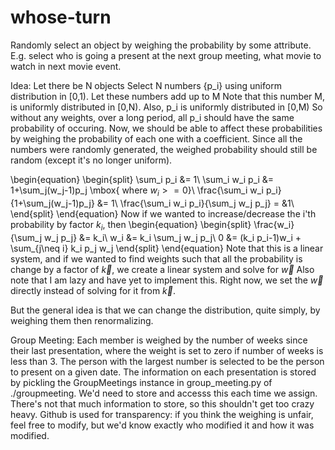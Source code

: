 # whose-turn
Randomly select an object by weighing the probability by some attribute. 
E.g. select who is going a present at the next group meeting, what movie to watch in next movie event.

Idea:
Let there be N objects
Select N numbers {p_i} using uniform distribution in [0,1). Let these numbers add up to M
Note that this number M, is uniformly distributed in [0,N).
Also, p_i is uniformly distributed in [0,M)
So without any weights, over a long period, all p_i should have the same probability of occuring.
Now, we should be able to affect these probabilities by weighing the probability of each one with a coefficient. Since all the numbers were randomly generated, the weighed probability should still be random (except it's no longer uniform).

\begin{equation}
\begin{split}
\sum_i p_i &= 1\\
\sum_i w_i p_i &= 1+\sum_j(w_j-1)p_j \mbox{ where $w_i>=0$}\\
\frac{\sum_i w_i p_i}{1+\sum_j(w_j-1)p_j} &= 1\\
\frac{\sum_i w_i p_i}{\sum_j w_j p_j} = &1\\
\end{split}
\end{equation}
Now if we wanted to increase/decrease the i'th probability by factor $k_i$, then 
\begin{equation}
\begin{split}
\frac{w_i}{\sum_j w_j p_j} &= k_i\\
w_i &= k_i \sum_j w_j p_j\\
0 &= (k_i p_i-1)w_i + \sum_{j\neq i}  k_i p_j w_j
\end{split}
\end{equation}
Note that this is a linear system, and if we wanted to find weights such that all the probability is change by a factor of $\vec{k}$, we create a linear system and solve for $\vec{w}$
Also note that I am lazy and have yet to implement this. Right now, we set the $\vec{w}$ directly instead of solving for it from $\vec{k}$.

But the general idea is that we can change the distribution, quite simply, by weighing them then renormalizing.

Group Meeting:
Each member is weighed by the number of weeks since their last presentation, where the weight is set to zero if number of weeks is less than 3.
The person with the largest number is selected to be the person to present on a given date.
The information on each presentation is stored by pickling the GroupMeetings instance in group_meeting.py of ./groupmeeting. 
We'd need to store and accesss this each time we assign. There's not that much information to store, so this shouldn't get too crazy heavy.
Github is used for transparency: if you think the weighing is unfair, feel free to modify, but we'd know exactly who modified it and how it was modified.




